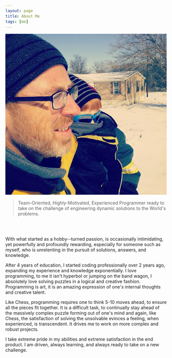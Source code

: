```yaml
---
layout: page
title: About Me
tags: [me]
---
```


<div class='img-holder'><img class='logo' src='img/snow.jpg'></div>

>Team-Oriented, Highly-Motivated, Experienced Programmer ready to take on the challenge of engineering dynamic solutions to the World's problems.

<br /><br />

With what started as a hobby--turned passion, is occasionally intimidating, yet powerfully and profoundly rewarding, especially for someone such as myself, who is unrelenting in the pursuit of solutions, answers, and knowledge.

After 4 years of education, I started coding professionally over 2 years ago, expanding my experience and knowledge exponentially. I love programming, to me it isn't hyperbol or jumping on the band wagon, I absolutely love solving puzzles in a logical and creative fashion. Programming is art, it is an amazing expression of one's internal thoughts and creative talent.

Like Chess, programming requires one to think 5-10 moves ahead, to ensure all the pieces fit together. It is a difficult task, to continually stay ahead of the massively complex puzzle forming out of one's mind and again, like Chess, the satisfaction of solving the unsolvable evinces a feeling, when experienced, is transcendent.  It drives me to work on more complex and robust projects.

I take extreme pride in my abilities and extreme satisfaction in the end product. I am driven, always learning, and always ready to take on a new challenge.
